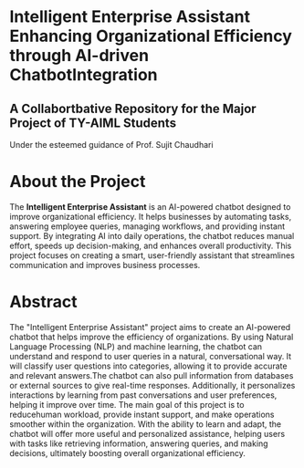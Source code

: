 # Intelligent Enterprise Assistant Enhancing Organizational Efficiency through AI-driven ChatbotIntegration
## A Collabortbative Repository for the Major Project of TY-AIML Students
Under the esteemed guidance of Prof. Sujit Chaudhari
# About the Project
The **Intelligent Enterprise Assistant** is an AI-powered chatbot designed to improve organizational efficiency. It helps businesses by automating tasks, answering employee queries, managing workflows, and providing instant support. By integrating AI into daily operations, the chatbot reduces manual effort, speeds up decision-making, and enhances overall productivity. This project focuses on creating a smart, user-friendly assistant that streamlines communication and improves business processes.
# Abstract
The "Intelligent Enterprise Assistant" project aims to create an AI-powered chatbot that helps improve the efficiency of organizations. By using Natural Language Processing (NLP) and machine learning, the chatbot can understand and respond to user queries in a natural, conversational way. It will classify user questions into categories, allowing it to provide accurate and relevant answers.The chatbot can also pull information from databases or external sources to give real-time responses. Additionally, it personalizes interactions by learning from past conversations and user preferences, helping it improve over time. The main goal of this project is to reducehuman workload, provide instant support, and make operations smoother within the organization. With the ability to learn and adapt, the chatbot will offer more useful and personalized assistance, helping users with tasks like retrieving information, answering queries, and making decisions, ultimately boosting overall organizational efficiency.




